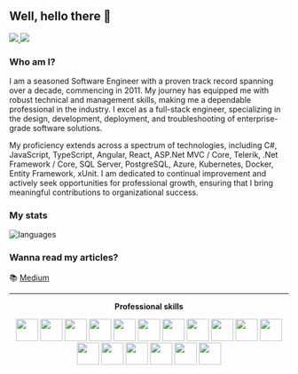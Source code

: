 ## Well, hello there 👋

<p align="left"> 
 <a href="https://www.linkedin.com/in/tharindumadushanka" alt="tharindumadushanka's linkedin">
   <img src="https://img.shields.io/badge/-tharindumadushanka-blue?style=flat-square&logo=Linkedin&logoColor=white&link=https://www.linkedin.com/in/tharindumadushanka" />
 </a>
 <a href="https://stackoverflow.com/users/9450900/tharindu-madushanka" alt="tharindumadushanka's stack">
   <img src="https://img.shields.io/badge/tharindumadushanka-orange?style=flat-square&logo=stackoverflow&logoColor=white&link=https://stackoverflow.com/users/9450900/tharindu-madushanka" />
 </a>
</p>

### Who am I?

I am a seasoned Software Engineer with a proven track record spanning over a decade, commencing in 2011. My journey has equipped me with robust technical and management skills, making me a dependable professional in the industry. I excel as a full-stack engineer, specializing in the design, development, deployment, and troubleshooting of enterprise-grade software solutions.

My proficiency extends across a spectrum of technologies, including C#, JavaScript, TypeScript, Angular, React, ASP.Net MVC / Core, Telerik, .Net Framework / Core, SQL Server, PostgreSQL, Azure, Kubernetes, Docker, Entity Framework, xUnit. I am dedicated to continual improvement and actively seek opportunities for professional growth, ensuring that I bring meaningful contributions to organizational success.

### My stats

<!-- <img align="center" src="https://github-readme-stats.vercel.app/api?username=tharinduhub&show_icons=true&include_all_commits=true&theme=transparent" alt="GitHub stats"/> -->
<img align="center" src="https://github-readme-stats.vercel.app/api/top-langs/?username=tharinduhub&&layout=compact&theme=transparent" alt="languages"/>

### Wanna read my articles?

📚 [Medium](https://medium.com/@tharindumadushanka)

---

<p align="center"> 
 <strong>
  Professional skills
  </strong>
</p>

<p align="center">
 <img src="https://cdn.jsdelivr.net/gh/devicons/devicon/icons/csharp/csharp-original.svg" height="40px" margin="4px"/>
 <img src="https://cdn.jsdelivr.net/gh/devicons/devicon/icons/dotnetcore/dotnetcore-original.svg" height="40px" margin="4px"/>
 <img src="https://cdn.jsdelivr.net/gh/devicons/devicon/icons/react/react-original.svg" height="40px" margin="4px"/>
 <img src="https://cdn.jsdelivr.net/gh/devicons/devicon/icons/angularjs/angularjs-original.svg" height="40px" margin="4px"/>
 <img src="https://cdn.jsdelivr.net/gh/devicons/devicon/icons/typescript/typescript-original.svg" height="40px" margin="4px"/>
 <img src="https://cdn.jsdelivr.net/gh/devicons/devicon/icons/javascript/javascript-original.svg" height="40px" margin="4px"/>
 <img src="https://cdn.jsdelivr.net/gh/devicons/devicon/icons/nodejs/nodejs-original.svg" height="40px" margin="4px"/>      
 <img src="https://cdn.jsdelivr.net/gh/devicons/devicon/icons/bootstrap/bootstrap-original.svg" height="40px" margin="4px"/>      
 <img src="https://cdn.jsdelivr.net/gh/devicons/devicon/icons/microsoftsqlserver/microsoftsqlserver-plain-wordmark.svg" height="40px" margin="4px"/>   
 <img src="https://cdn.jsdelivr.net/gh/devicons/devicon/icons/postgresql/postgresql-original.svg" height="40px" margin="4px"/>  
 <img src="https://cdn.jsdelivr.net/gh/devicons/devicon/icons/mongodb/mongodb-original.svg" height="40px" margin="4px"/>        
 <img src="https://cdn.jsdelivr.net/gh/devicons/devicon/icons/azure/azure-original.svg" height="40px" margin="4px"/>
 <img src="https://cdn.jsdelivr.net/gh/devicons/devicon/icons/docker/docker-original.svg" height="40px" margin="4px"/>
 <img src="https://cdn.jsdelivr.net/gh/devicons/devicon/icons/git/git-original.svg" height="40px" margin="4px"/>
 <img src="https://cdn.jsdelivr.net/gh/devicons/devicon/icons/dot-net/dot-net-plain-wordmark.svg" height="40px" margin="4px"/>
 <img src="https://www.scrum.org/themes/custom/scrumorg_v2/assets/images/logo-250.png" height="40px" margin="4px"/>
 <img src="https://cdn.jsdelivr.net/gh/devicons/devicon/icons/photoshop/photoshop-plain.svg" height="40px" margin="4px"/>
</p>
<br/>

<!--
### Wanna connect with me?

🔵 [LinkedIn](https://www.linkedin.com/in/tharindumadushanka/)
🟠 [Stack Overflow](https://stackoverflow.com/users/9450900/tharindu-madushanka)



**TharinduHub/TharinduHub** is a ✨ _special_ ✨ repository because its `README.md` (this file) appears on your GitHub profile.

Here are some ideas to get you started:

- 🔭 I’m currently working on ...
- 🌱 I’m currently learning ...
- 👯 I’m looking to collaborate on ...
- 🤔 I’m looking for help with ...
- 💬 Ask me about ...
- 📫 How to reach me: ...
- 😄 Pronouns: ...
- ⚡ Fun fact: ...
-->
